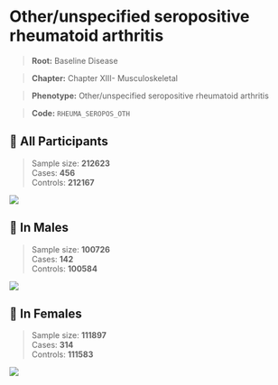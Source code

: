 # Other/unspecified seropositive rheumatoid arthritis

> **Root:** Baseline Disease  

> **Chapter:** Chapter XIII- Musculoskeletal  

> **Phenotype:** Other/unspecified seropositive rheumatoid arthritis  

> **Code:** `RHEUMA_SEROPOS_OTH`

## 🧪 All Participants  
> Sample size: **212623**  
> Cases: **456**  
> Controls: **212167**
<img src="/Disease/Figures/ALL/Incidence/RHEUMA_SEROPOS_OTH.png"/>
<CsvTable src="/Disease_Data/ALL/Incidence/COX_RHEUMA_SEROPOS_OTH.csv" label="🔍 View full results" />

## 👨 In Males  
> Sample size: **100726**  
> Cases: **142**  
> Controls: **100584**
<img src="/Disease/Figures/Male/Incidence/RHEUMA_SEROPOS_OTH.png"/>
<CsvTable src="/Disease_Data/Male/Incidence/COX_RHEUMA_SEROPOS_OTH.csv" label="🔍 View full results" />

## 👩 In Females  
> Sample size: **111897**  
> Cases: **314**  
> Controls: **111583**
<img src="/Disease/Figures/Female/Incidence/RHEUMA_SEROPOS_OTH.png"/>
<CsvTable src="/Disease_Data/Female/Incidence/COX_RHEUMA_SEROPOS_OTH.csv" label="🔍 View full results" />
